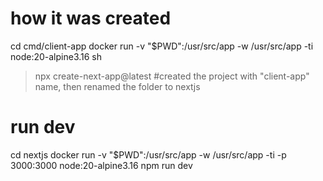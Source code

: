 # how it was created

cd cmd/client-app
docker run -v "$PWD":/usr/src/app -w /usr/src/app -ti node:20-alpine3.16 sh
>npx create-next-app@latest
#created the project with "client-app" name, then renamed the folder to nextjs

# run dev

cd nextjs
docker run -v "$PWD":/usr/src/app -w /usr/src/app -ti -p 3000:3000 node:20-alpine3.16 npm run dev

